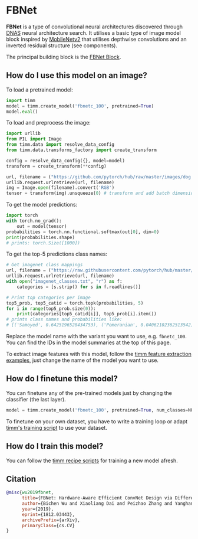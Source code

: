 # FBNet

**FBNet** is a type of convolutional neural architectures discovered through [DNAS](https://paperswithcode.com/method/dnas) neural architecture search. It utilises a basic type of image model block inspired by [MobileNetv2](https://paperswithcode.com/method/mobilenetv2) that utilises depthwise convolutions and an inverted residual structure (see components).

The principal building block is the [FBNet Block](https://paperswithcode.com/method/fbnet-block).

## How do I use this model on an image?
To load a pretrained model:

```python
import timm
model = timm.create_model('fbnetc_100', pretrained=True)
model.eval()
```

To load and preprocess the image:
```python 
import urllib
from PIL import Image
from timm.data import resolve_data_config
from timm.data.transforms_factory import create_transform

config = resolve_data_config({}, model=model)
transform = create_transform(**config)

url, filename = ("https://github.com/pytorch/hub/raw/master/images/dog.jpg", "dog.jpg")
urllib.request.urlretrieve(url, filename)
img = Image.open(filename).convert('RGB')
tensor = transform(img).unsqueeze(0) # transform and add batch dimension
```

To get the model predictions:
```python
import torch
with torch.no_grad():
    out = model(tensor)
probabilities = torch.nn.functional.softmax(out[0], dim=0)
print(probabilities.shape)
# prints: torch.Size([1000])
```

To get the top-5 predictions class names:
```python
# Get imagenet class mappings
url, filename = ("https://raw.githubusercontent.com/pytorch/hub/master/imagenet_classes.txt", "imagenet_classes.txt")
urllib.request.urlretrieve(url, filename) 
with open("imagenet_classes.txt", "r") as f:
    categories = [s.strip() for s in f.readlines()]

# Print top categories per image
top5_prob, top5_catid = torch.topk(probabilities, 5)
for i in range(top5_prob.size(0)):
    print(categories[top5_catid[i]], top5_prob[i].item())
# prints class names and probabilities like:
# [('Samoyed', 0.6425196528434753), ('Pomeranian', 0.04062102362513542), ('keeshond', 0.03186424449086189), ('white wolf', 0.01739676296710968), ('Eskimo dog', 0.011717947199940681)]
```

Replace the model name with the variant you want to use, e.g. `fbnetc_100`. You can find the IDs in the model summaries at the top of this page.

To extract image features with this model, follow the [timm feature extraction examples](https://rwightman.github.io/pytorch-image-models/feature_extraction/), just change the name of the model you want to use.

## How do I finetune this model?
You can finetune any of the pre-trained models just by changing the classifier (the last layer).
```python
model = timm.create_model('fbnetc_100', pretrained=True, num_classes=NUM_FINETUNE_CLASSES)
```
To finetune on your own dataset, you have to write a training loop or adapt [timm's training
script](https://github.com/rwightman/pytorch-image-models/blob/master/train.py) to use your dataset.

## How do I train this model?

You can follow the [timm recipe scripts](https://rwightman.github.io/pytorch-image-models/scripts/) for training a new model afresh.

## Citation

```BibTeX
@misc{wu2019fbnet,
      title={FBNet: Hardware-Aware Efficient ConvNet Design via Differentiable Neural Architecture Search}, 
      author={Bichen Wu and Xiaoliang Dai and Peizhao Zhang and Yanghan Wang and Fei Sun and Yiming Wu and Yuandong Tian and Peter Vajda and Yangqing Jia and Kurt Keutzer},
      year={2019},
      eprint={1812.03443},
      archivePrefix={arXiv},
      primaryClass={cs.CV}
}
```

<!--
Type: model-index
Collections:
- Name: FBNet
  Paper:
    Title: 'FBNet: Hardware-Aware Efficient ConvNet Design via Differentiable Neural
      Architecture Search'
    URL: https://paperswithcode.com/paper/fbnet-hardware-aware-efficient-convnet-design
Models:
- Name: fbnetc_100
  In Collection: FBNet
  Metadata:
    FLOPs: 508940064
    Parameters: 5570000
    File Size: 22525094
    Architecture:
    - 1x1 Convolution
    - Convolution
    - Dense Connections
    - Dropout
    - FBNet Block
    - Global Average Pooling
    - Softmax
    Tasks:
    - Image Classification
    Training Techniques:
    - SGD with Momentum
    - Weight Decay
    Training Data:
    - ImageNet
    Training Resources: 8x GPUs
    ID: fbnetc_100
    LR: 0.1
    Epochs: 360
    Layers: 22
    Dropout: 0.2
    Crop Pct: '0.875'
    Momentum: 0.9
    Batch Size: 256
    Image Size: '224'
    Weight Decay: 0.0005
    Interpolation: bilinear
  Code: https://github.com/rwightman/pytorch-image-models/blob/9a25fdf3ad0414b4d66da443fe60ae0aa14edc84/timm/models/efficientnet.py#L985
  Weights: https://github.com/rwightman/pytorch-image-models/releases/download/v0.1-weights/fbnetc_100-c345b898.pth
  Results:
  - Task: Image Classification
    Dataset: ImageNet
    Metrics:
      Top 1 Accuracy: 75.12%
      Top 5 Accuracy: 92.37%
-->